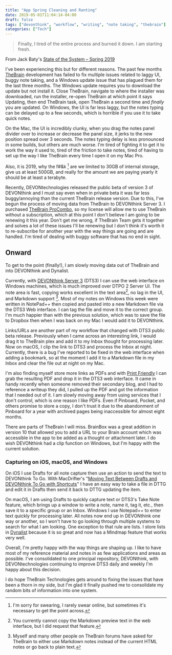 ```yaml
---
title: "App Spring Cleaning and Ranting"
date: 2019-05-01T11:04:14-04:00
draft: false
tags: ["devonthink", "workflow", "writing", "note taking", "thebrain"]
categories: ["Tech"]
---
```


> Finally, I tired of the entire process and burned it down. I am starting fresh.

From Jack Baty's [State of the System – Spring 2019](https://copingmechanism.com/2019/state-of-the-system-spring-2019/)

I've been experiencing this but for different reasons. The past few months [TheBrain](https://thebrain.com) development has failed to fix multiple issues related to laggy UI, buggy note taking, and a Windows update issue that has plagued them for the last three months. The Windows update requires you to download the update but not install it. Close TheBrain, navigate to where the installer was downloaded, run the installer, re-open TheBrain at which point it says Updating, then end TheBrain task, open TheBrain a second time and *finally* you are updated. On Windows, the UI is far less laggy, but the notes typing can be delayed up to a few seconds, which is horrible if you use it to take quick notes.

On the Mac, the UI is incredibly clunky, when you drag the notes panel divider over to increase or decrease the panel size, it jerks to the new position spread over 3 seconds. The notes typing delay is less pronounced in some builds, but others are much worse. I'm tired of fighting it to get it to work the way it used to, tired of the friction to take notes, tired of having to set up the way I like TheBrain every time I open it on my Mac Pro.

Also, it is 2019, why the f#&k [^1] are we limited to 30GB of internal storage, give us at least 500GB, and really for the amount we are paying yearly it should be at least a terabyte. 

Recently, DEVONtechnologies released the public beta of version 3 of DEVONthink and I must say even when in private beta it was far less buggy/annoying than the current TheBrain release version. Due to this, I've begun the process of moving data from TheBrain to DEVONthink Server 3. I purchased [TheBrain ProCombo](https://thebrain.com/store), so my license will allow me to use TheBrain without a subscription, which at this point I don't believe I am going to be renewing it this year. Don't get me wrong, if TheBrain Team gets it together and solves a lot of these issues I'll be renewing but I don't think it's worth it to re-subscribe for another year with the way things are going and are handled. I'm tired of dealing with buggy software that has no end in sight. 


## Onward
To get to the point (finally!), I am slowly moving data out of TheBrain and into DEVONthink and Dynalist. 

Currently, with [DEVONthink Server 3](https://devontechnologies.com/apps/devonthink/editions) (DTS3) I can use the web interface on Windows machines, which is much improved over DTPO 2 Server UI. The note area is fast, copying works excellent in the text area[^2], no lag in the UI, and Markdown support [^3]. Most of my notes on Windows this week were written in NotePad++ then copied and pasted into a new Markdown file via the DTS3 Web interface. I can tag the file and move it to the correct group. I'm much happier than with the previous solution, which was to save the file to Dropbox then when I was back on my Mac I would add it to DEVONthink.

Links/URLs are another part of my workflow that changed with DTS3 public beta release. Previously when I came across an interesting link, I would drag it to TheBrain plex and add it to my Inbox thought for processing later. Now on macOS, I clip the link to DTS3 and process the Inbox at night. Currently, there is a bug I've reported to be fixed in the web interface when adding a bookmark, so at the moment I add it to a Markdown file in my Inbox and clear the file out at night on my Mac.

I'm also finding myself store more links as PDFs and with [Print Friendly](https://www.printfriendly.com/) I can grab the resulting PDF and drop it in the DTS3 web interface. It came in handy recently when someone removed their secondary blog, and I had to reference a writeup they did, I pulled up the PDF and got the information that I needed out of it. I am slowly moving away from using services that I don't control, which is one reason I like PDFs. Even if Pinboard, Pocket, and others promise to store a copy, I don't trust it due to the abandonment of Pinboard for a year with archived pages being inaccessible for almost eight months. 

There are parts of TheBrain I will miss. BrainBox was a great addition in version 10 that allowed you to add a URL to your Brain account which was accessible in the app to be added as a thought or attachment later. I do wish DEVONthink had a clip function on Windows, but I'm happy with the current solution. 

### Capturing on iOS, macOS, and Windows 

On iOS I use Drafts for all note capture then use an action to send the text to DEVONthink To Go. With MacDrifter's "[Moving Text Between Drafts and DEVONthink To Go with Shortcuts](http://www.macdrifter.com/2018/11/moving-text-between-drafts-and-devonthink-to-go-with-shortcuts.html)" I have an easy way to take a file in DTTG and edit it in Drafts then send it back to DTTG updating the item.

On macOS, I am using Drafts to quickly capture text or DTS3's Take Note feature, which brings up a window to write a note, name it, tag it, etc., then save it to a specific group or an Inbox. Windows I use Notepad++ to enter text quickly for processing later. All notes now end up in DEVONthink one way or another, so I won't have to go looking through multiple systems to search for what I am looking. One exception to that rule are lists. I store lists in [Dynalist](https://dynalist.io/) because it is so great and now has a Mindmap feature that works very well.

Overall, I'm pretty happy with the way things are shaping up. I like to have most of my reference material and notes in as few applications and areas as possible. I've consolidated to one principal repository, DEVONthink, with DEVONtechnologies continuing to improve DTS3 daily and weekly I'm happy about this decision.

I do hope TheBrain Technologies gets around to fixing the issues that have been a thorn in my side, but I'm glad it finally pushed me to consolidate my random bits of information into one system.

[^1]: I'm sorry for swearing, I rarely swear online, but sometimes it's necessary to get the point across.

[^2]: You currently cannot copy the Markdown preview text in the web interface, but I did request that feature.

[^3]: Myself and many other people on TheBrain forums have asked for TheBrain to either use Markdown notes instead of the current HTML notes or go back to plain text.
